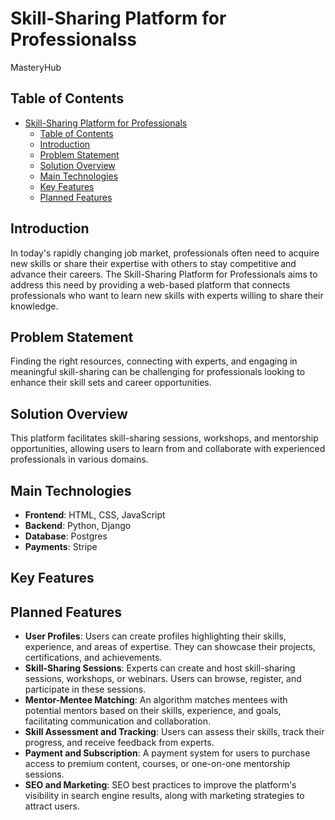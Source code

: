 # Skill-Sharing Platform for Professionalss

MasteryHub

## Table of Contents

- [Skill-Sharing Platform for Professionals](#skill-sharing-platform-for-professionals)
  - [Table of Contents](#table-of-contents)
  - [Introduction](#introduction)
  - [Problem Statement](#problem-statement)
  - [Solution Overview](#solution-overview)
  - [Main Technologies](#main-technologies)
  - [Key Features](#key-features)
  - [Planned Features](#planned-features)

## Introduction

In today's rapidly changing job market, professionals often need to acquire new skills or share their expertise with others to stay competitive and advance their careers. The Skill-Sharing Platform for Professionals aims to address this need by providing a web-based platform that connects professionals who want to learn new skills with experts willing to share their knowledge.

## Problem Statement

Finding the right resources, connecting with experts, and engaging in meaningful skill-sharing can be challenging for professionals looking to enhance their skill sets and career opportunities.

## Solution Overview

This platform facilitates skill-sharing sessions, workshops, and mentorship opportunities, allowing users to learn from and collaborate with experienced professionals in various domains.

## Main Technologies

- **Frontend**: HTML, CSS, JavaScript
- **Backend**: Python, Django
- **Database**: Postgres
- **Payments**: Stripe

## Key Features

## Planned Features

- **User Profiles**: Users can create profiles highlighting their skills, experience, and areas of expertise. They can showcase their projects, certifications, and achievements.
- **Skill-Sharing Sessions**: Experts can create and host skill-sharing sessions, workshops, or webinars. Users can browse, register, and participate in these sessions.
- **Mentor-Mentee Matching**: An algorithm matches mentees with potential mentors based on their skills, experience, and goals, facilitating communication and collaboration.
- **Skill Assessment and Tracking**: Users can assess their skills, track their progress, and receive feedback from experts.
- **Payment and Subscription**: A payment system for users to purchase access to premium content, courses, or one-on-one mentorship sessions.
- **SEO and Marketing**: SEO best practices to improve the platform's visibility in search engine results, along with marketing strategies to attract users.